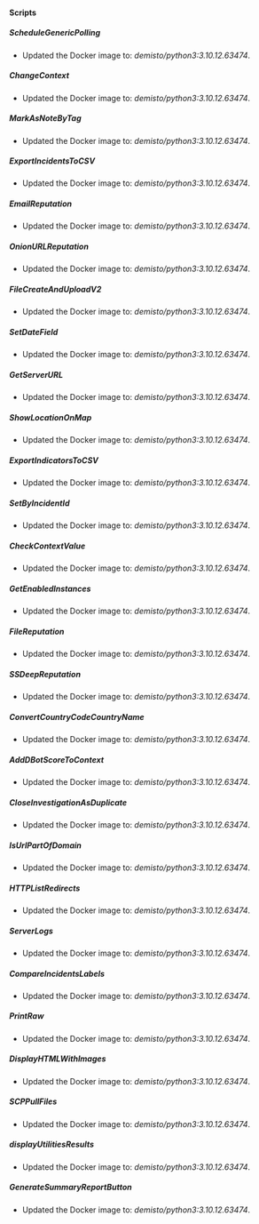 
#### Scripts
##### ScheduleGenericPolling
- Updated the Docker image to: *demisto/python3:3.10.12.63474*.
##### ChangeContext
- Updated the Docker image to: *demisto/python3:3.10.12.63474*.
##### MarkAsNoteByTag
- Updated the Docker image to: *demisto/python3:3.10.12.63474*.
##### ExportIncidentsToCSV
- Updated the Docker image to: *demisto/python3:3.10.12.63474*.
##### EmailReputation
- Updated the Docker image to: *demisto/python3:3.10.12.63474*.
##### OnionURLReputation
- Updated the Docker image to: *demisto/python3:3.10.12.63474*.
##### FileCreateAndUploadV2
- Updated the Docker image to: *demisto/python3:3.10.12.63474*.
##### SetDateField
- Updated the Docker image to: *demisto/python3:3.10.12.63474*.
##### GetServerURL
- Updated the Docker image to: *demisto/python3:3.10.12.63474*.
##### ShowLocationOnMap
- Updated the Docker image to: *demisto/python3:3.10.12.63474*.
##### ExportIndicatorsToCSV
- Updated the Docker image to: *demisto/python3:3.10.12.63474*.
##### SetByIncidentId
- Updated the Docker image to: *demisto/python3:3.10.12.63474*.
##### CheckContextValue
- Updated the Docker image to: *demisto/python3:3.10.12.63474*.
##### GetEnabledInstances
- Updated the Docker image to: *demisto/python3:3.10.12.63474*.
##### FileReputation
- Updated the Docker image to: *demisto/python3:3.10.12.63474*.
##### SSDeepReputation
- Updated the Docker image to: *demisto/python3:3.10.12.63474*.
##### ConvertCountryCodeCountryName
- Updated the Docker image to: *demisto/python3:3.10.12.63474*.
##### AddDBotScoreToContext
- Updated the Docker image to: *demisto/python3:3.10.12.63474*.
##### CloseInvestigationAsDuplicate
- Updated the Docker image to: *demisto/python3:3.10.12.63474*.
##### IsUrlPartOfDomain
- Updated the Docker image to: *demisto/python3:3.10.12.63474*.
##### HTTPListRedirects
- Updated the Docker image to: *demisto/python3:3.10.12.63474*.
##### ServerLogs
- Updated the Docker image to: *demisto/python3:3.10.12.63474*.
##### CompareIncidentsLabels
- Updated the Docker image to: *demisto/python3:3.10.12.63474*.
##### PrintRaw
- Updated the Docker image to: *demisto/python3:3.10.12.63474*.
##### DisplayHTMLWithImages
- Updated the Docker image to: *demisto/python3:3.10.12.63474*.
##### SCPPullFiles
- Updated the Docker image to: *demisto/python3:3.10.12.63474*.
##### displayUtilitiesResults
- Updated the Docker image to: *demisto/python3:3.10.12.63474*.
##### GenerateSummaryReportButton
- Updated the Docker image to: *demisto/python3:3.10.12.63474*.